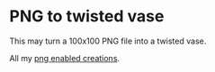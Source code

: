 # PNG to twisted vase

This may turn a 100x100 PNG file into a twisted vase. 

All my [png enabled creations](http://www.thingiverse.com/JustinSDK/collections/png-enabled).